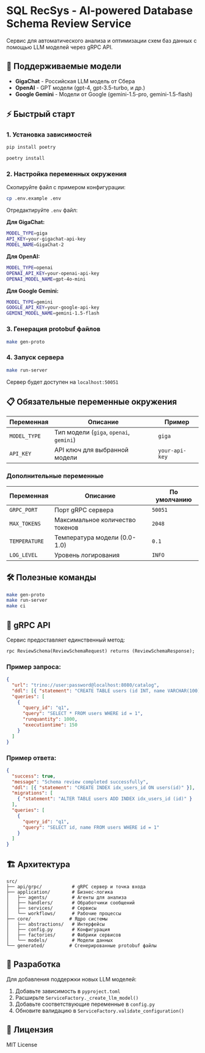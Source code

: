 # SQL RecSys - AI-powered Database Schema Review Service

Сервис для автоматического анализа и оптимизации схем баз данных с помощью LLM моделей через gRPC API.

## 🤖 Поддерживаемые модели

- **GigaChat** - Российская LLM модель от Сбера
- **OpenAI** - GPT модели (gpt-4, gpt-3.5-turbo, и др.)
- **Google Gemini** - Модели от Google (gemini-1.5-pro, gemini-1.5-flash)

## ⚡ Быстрый старт

### 1. Установка зависимостей

```bash
pip install poetry

poetry install
```

### 2. Настройка переменных окружения

Скопируйте файл с примером конфигурации:

```bash
cp .env.example .env
```

Отредактируйте `.env` файл:

**Для GigaChat:**

```bash
MODEL_TYPE=giga
API_KEY=your-gigachat-api-key
MODEL_NAME=GigaChat-2
```

**Для OpenAI:**

```bash
MODEL_TYPE=openai
OPENAI_API_KEY=your-openai-api-key
OPENAI_MODEL_NAME=gpt-4o-mini
```

**Для Google Gemini:**

```bash
MODEL_TYPE=gemini
GOOGLE_API_KEY=your-google-api-key
GEMINI_MODEL_NAME=gemini-1.5-flash
```

### 3. Генерация protobuf файлов

```bash
make gen-proto
```

### 4. Запуск сервера

```bash
make run-server
```

Сервер будет доступен на `localhost:50051`

## 📋 Обязательные переменные окружения

| Переменная   | Описание                                | Пример         |
| ------------ | --------------------------------------- | -------------- |
| `MODEL_TYPE` | Тип модели (`giga`, `openai`, `gemini`) | `giga`         |
| `API_KEY`    | API ключ для выбранной модели           | `your-api-key` |

### Дополнительные переменные

| Переменная    | Описание                        | По умолчанию |
| ------------- | ------------------------------- | ------------ |
| `GRPC_PORT`   | Порт gRPC сервера               | `50051`      |
| `MAX_TOKENS`  | Максимальное количество токенов | `2048`       |
| `TEMPERATURE` | Температура модели (0.0-1.0)    | `0.1`        |
| `LOG_LEVEL`   | Уровень логирования             | `INFO`       |

## 🛠️ Полезные команды

```bash
make gen-proto
make run-server
make ci
```

## 📡 gRPC API

Сервис предоставляет единственный метод:

```protobuf
rpc ReviewSchema(ReviewSchemaRequest) returns (ReviewSchemaResponse);
```

### Пример запроса:

```json
{
  "url": "trino://user:password@localhost:8080/catalog",
  "ddl": [{ "statement": "CREATE TABLE users (id INT, name VARCHAR(100))" }],
  "queries": [
    {
      "query_id": "q1",
      "query": "SELECT * FROM users WHERE id = 1",
      "runquantity": 1000,
      "executiontime": 150
    }
  ]
}
```

### Пример ответа:

```json
{
  "success": true,
  "message": "Schema review completed successfully",
  "ddl": [{ "statement": "CREATE INDEX idx_users_id ON users(id)" }],
  "migrations": [
    { "statement": "ALTER TABLE users ADD INDEX idx_users_id (id)" }
  ],
  "queries": [
    {
      "query_id": "q1",
      "query": "SELECT id, name FROM users WHERE id = 1"
    }
  ]
}
```

## 🏗️ Архитектура

```
src/
├── api/grpc/           # gRPC сервер и точка входа
├── application/        # Бизнес-логика
│   ├── agents/         # Агенты для анализа
│   ├── handlers/       # Обработчики сообщений
│   ├── services/       # Сервисы
│   └── workflows/      # Рабочие процессы
├── core/              # Ядро системы
│   ├── abstractions/   # Интерфейсы
│   ├── config.py       # Конфигурация
│   ├── factories/      # Фабрики сервисов
│   └── models/         # Модели данных
└── generated/         # Сгенерированные protobuf файлы
```

## 🔧 Разработка

Для добавления поддержки новых LLM моделей:

1. Добавьте зависимость в `pyproject.toml`
2. Расширьте `ServiceFactory._create_llm_model()`
3. Добавьте соответствующие переменные в `config.py`
4. Обновите валидацию в `ServiceFactory.validate_configuration()`

## 📝 Лицензия

MIT License

